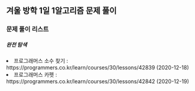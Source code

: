<h2>겨울 방학 1일 1알고리즘 문제 풀이</h2>

<h3>문제 풀이 리스트</h3>
<h5>완전 탐색</h5>
<li>프로그래머스 소수 찾기 : https://programmers.co.kr/learn/courses/30/lessons/42839 (2020-12-18)</li>
<li>프로그래머스 카펫 : https://programmers.co.kr/learn/courses/30/lessons/42842 (2020-12-19)</li>
